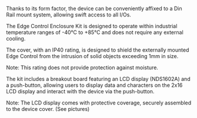 <FeatureDescription>

Thanks to its form factor, the device can be conveniently affixed to a Din Rail mount system, allowing swift access to all I/Os.

</FeatureDescription>


<FeatureList>

<Feature title="Enclosure Temperature" image="temperature-sensor">

  The Edge Control Enclosure Kit is designed to operate within industrial temperature ranges of -40°C to +85°C and does not require any external cooling.
  
</Feature>

<Feature title="Enclosure IP Standard" image="world-map">

  The cover, with an IP40 rating, is designed to shield the externally mounted Edge Control from the intrusion of solid objects exceeding 1mm in size.

  Note: This rating does not provide protection against moisture.

</Feature>

<Feature title="Breakout LCD Display + Push Button" image="hw-pin">

  The kit includes a breakout board featuring an LCD display (NDS1602A) and a push-button, allowing users to display data and characters on the 2x16 LCD display and interact with the device via the push-button.

  Note: The LCD display comes with protective coverage, securely assembled to the device cover. (See pictures)

</Feature>


</FeatureList>
